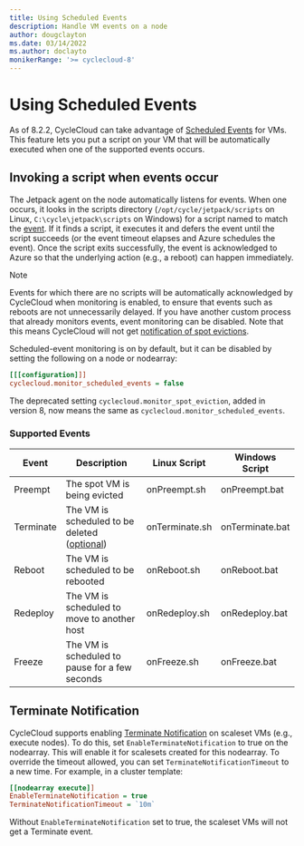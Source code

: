 ```yaml
---
title: Using Scheduled Events
description: Handle VM events on a node
author: dougclayton
ms.date: 03/14/2022
ms.author: doclayto
monikerRange: '>= cyclecloud-8'
---
```


# Using Scheduled Events

As of 8.2.2, CycleCloud can take advantage of [Scheduled Events](//azure/virtual-machines/linux/scheduled-events) for VMs. This feature lets you put a script on your VM that will be automatically executed when one of the supported events occurs.

## Invoking a script when events occur

The Jetpack agent on the node automatically listens for events. When one occurs, it looks in the scripts directory (`/opt/cycle/jetpack/scripts` on Linux, `C:\cycle\jetpack\scripts` on Windows) for a script named to match the [event](#supported-events). If it finds a script, it executes it and defers the event until the script succeeds (or the event timeout elapses and Azure schedules the event). Once the script exits successfully, the event is acknowledged to Azure so that the underlying action (e.g., a reboot) can happen immediately. 

> [!NOTE]
> Events for which there are no scripts will be automatically acknowledged by CycleCloud when monitoring is enabled, to ensure that events such as reboots are not unnecessarily delayed. If you have another custom process that already monitors events, event monitoring can be disabled. Note that this means CycleCloud will not get [notification of spot evictions](../how-to/use-spot-instances.md#spot-vm-eviction).

Scheduled-event monitoring is on by default, but it can be disabled by setting the following on a node or nodearray:

``` ini
[[[configuration]]]
cyclecloud.monitor_scheduled_events = false
```

The deprecated setting `cyclecloud.monitor_spot_eviction`, added in version 8, now means the same as `cyclecloud.monitor_scheduled_events`.

### Supported Events

| Event | Description | Linux Script | Windows Script |
| - | - | - | - |
| Preempt | The spot VM is being evicted | onPreempt.sh | onPreempt.bat |
| Terminate | The VM is scheduled to be deleted ([optional](#terminate-notification))| onTerminate.sh | onTerminate.bat |
| Reboot | The VM is scheduled to be rebooted | onReboot.sh | onReboot.bat |
| Redeploy | The VM is scheduled to move to another host | onRedeploy.sh | onRedeploy.bat |
| Freeze | The VM is scheduled to pause for a few seconds| onFreeze.sh | onFreeze.bat |

## Terminate Notification

CycleCloud supports enabling [Terminate Notification](/azure/virtual-machine-scale-sets/virtual-machine-scale-sets-terminate-notification) on scaleset VMs (e.g., execute nodes). To do this, set `EnableTerminateNotification` to true on the nodearray. This will enable it for scalesets created for this nodearray. To override the timeout allowed, you can set `TerminateNotificationTimeout` to a new time. For example, in a cluster template:

``` ini
[[nodearray execute]]
EnableTerminateNotification = true
TerminateNotificationTimeout = `10m`
```

Without `EnableTerminateNotification` set to true, the scaleset VMs will not get a Terminate event.